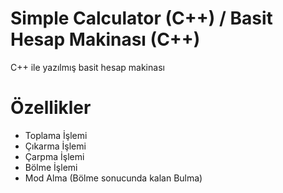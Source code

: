 # Simple Calculator (C++) / Basit Hesap Makinası (C++)
C++ ile yazılmış basit hesap makinası

# Özellikler
* Toplama İşlemi
* Çıkarma İşlemi
* Çarpma İşlemi
* Bölme İşlemi
* Mod Alma (Bölme sonucunda kalan Bulma)
